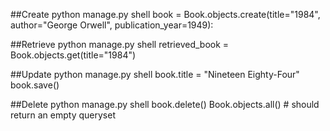 

##Create
python manage.py shell
book = Book.objects.create(title="1984", author="George Orwell", publication_year=1949):

##Retrieve
python manage.py shell
retrieved_book = Book.objects.get(title="1984")

##Update
python manage.py shell
book.title = "Nineteen Eighty-Four"
book.save()


##Delete
 python manage.py shell
  book.delete()
  Book.objects.all()  # should return an empty queryset
